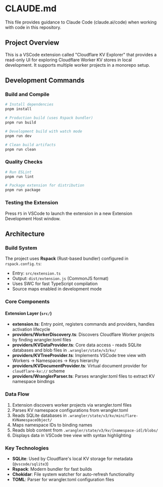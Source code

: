 # CLAUDE.md

This file provides guidance to Claude Code (claude.ai/code) when working with code in this repository.

## Project Overview

This is a VSCode extension called "Cloudflare KV Explorer" that provides a read-only UI for exploring Cloudflare Worker KV stores in local development. It supports multiple worker projects in a monorepo setup.

## Development Commands

### Build and Compile
```bash
# Install dependencies
pnpm install

# Production build (uses Rspack bundler)
pnpm run build

# Development build with watch mode
pnpm run dev

# Clean build artifacts
pnpm run clean
```

### Quality Checks
```bash
# Run ESLint
pnpm run lint

# Package extension for distribution
pnpm run package
```

### Testing the Extension
Press `F5` in VSCode to launch the extension in a new Extension Development Host window.

## Architecture

### Build System
The project uses **Rspack** (Rust-based bundler) configured in `rspack.config.ts`:
- Entry: `src/extension.ts` 
- Output: `dist/extension.js` (CommonJS format)
- Uses SWC for fast TypeScript compilation
- Source maps enabled in development mode

### Core Components

#### Extension Layer (`src/`)
- **extension.ts**: Entry point, registers commands and providers, handles activation lifecycle
- **providers/WorkerDiscovery.ts**: Discovers Cloudflare Worker projects by finding wrangler.toml files
- **providers/KVDataProvider.ts**: Core data access - reads SQLite databases and blob files in `.wrangler/state/v3/kv/`
- **providers/KVTreeProvider.ts**: Implements VSCode tree view with Workers → Namespaces → Keys hierarchy
- **providers/KVDocumentProvider.ts**: Virtual document provider for `cloudflare-kv://` scheme
- **providers/WranglerParser.ts**: Parses wrangler.toml files to extract KV namespace bindings

### Data Flow
1. Extension discovers worker projects via wrangler.toml files
2. Parses KV namespace configurations from wrangler.toml
3. Reads SQLite databases in `.wrangler/state/v3/kv/miniflare-KVNamespaceObject/`
4. Maps namespace IDs to binding names
5. Reads blob content from `.wrangler/state/v3/kv/[namespace-id]/blobs/`
6. Displays data in VSCode tree view with syntax highlighting

### Key Technologies
- **SQLite**: Used by Cloudflare's local KV storage for metadata (`@vscode/sqlite3`)
- **Rspack**: Modern bundler for fast builds
- **Chokidar**: File system watcher for auto-refresh functionality
- **TOML**: Parser for wrangler.toml configuration files